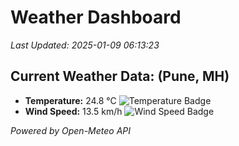 
# Weather Dashboard

_Last Updated: 2025-01-09 06:13:23_

## Current Weather Data: (Pune, MH)
- **Temperature:** 24.8 °C ![Temperature Badge](https://img.shields.io/badge/Temperature-Medium%20Temp-green)
- **Wind Speed:** 13.5 km/h ![Wind Speed Badge](https://img.shields.io/badge/Wind%20Speed-Low%20Wind-blue)

*Powered by Open-Meteo API*
